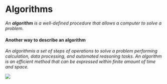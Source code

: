 # Algorithms

*An __algorithm__ is a well-defined procedure that allows a computer to solve a problem.*

#### Another way to describe an algorithm

_An algorithmis a set of steps of operations to solve a problem performing calculation, data processing, and automated reasoning tasks. An algorithm is an efficient method that can be expressed within finite amount of time and space._

![](https://upload.wikimedia.org/wikipedia/commons/1/1b/HCS_Algorithm.gif)
